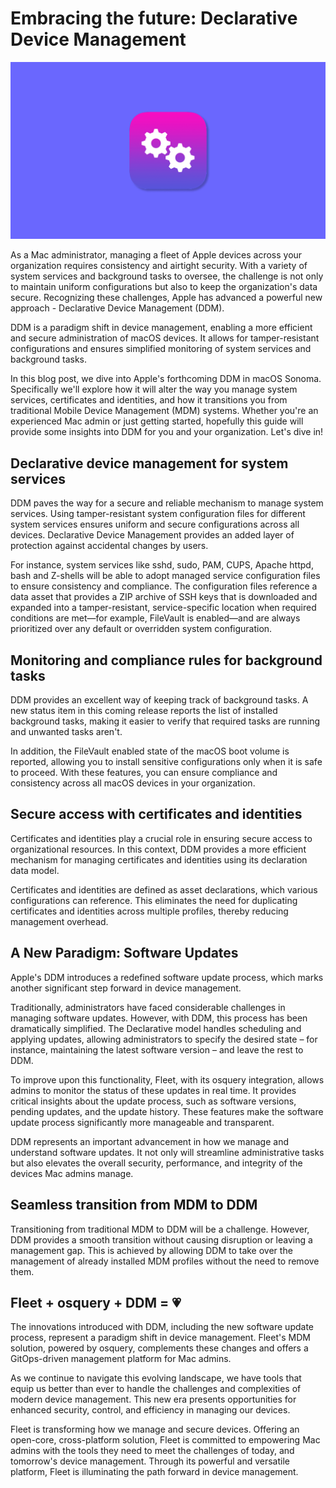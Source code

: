 # Embracing the future: Declarative Device Management 

![Embracing the future: Declarative Device Management](../website/assets/images/articles/embracing-the-future-declarative-device-management@2x.png)

As a Mac administrator, managing a fleet of Apple devices across your organization requires consistency and airtight security. With a variety of system services and background tasks to oversee, the challenge is not only to maintain uniform configurations but also to keep the organization's data secure. Recognizing these challenges, Apple has advanced a powerful new approach - Declarative Device Management (DDM).

DDM is a paradigm shift in device management, enabling a more efficient and secure administration of macOS devices. It allows for tamper-resistant configurations and ensures simplified monitoring of system services and background tasks.

In this blog post, we dive into Apple's forthcoming DDM in macOS Sonoma. Specifically we'll explore how it will alter the way you manage system services, certificates and identities, and how it transitions you from traditional Mobile Device Management (MDM) systems. Whether you're an experienced Mac admin or just getting started, hopefully this guide will provide some insights into DDM for you and your organization. Let's dive in!


## Declarative device management for system services

DDM paves the way for a secure and reliable mechanism to manage system services. Using tamper-resistant system configuration files for different system services ensures uniform and secure configurations across all devices. Declarative Device Management provides an added layer of protection against accidental changes by users.

For instance, system services like sshd, sudo, PAM, CUPS, Apache httpd, bash and Z-shells will be able to adopt managed service configuration files to ensure consistency and compliance. The configuration files reference a data asset that provides a ZIP archive of SSH keys that is downloaded and expanded into a tamper-resistant, service-specific location when required conditions are met—for example, FileVault is enabled—and are always prioritized over any default or overridden system configuration.


## Monitoring and compliance rules for background tasks

DDM provides an excellent way of keeping track of background tasks. A new status item in this coming release reports the list of installed background tasks, making it easier to verify that required tasks are running and unwanted tasks aren't.

In addition, the FileVault enabled state of the macOS boot volume is reported, allowing you to install sensitive configurations only when it is safe to proceed. With these features, you can ensure compliance and consistency across all macOS devices in your organization.


## Secure access with certificates and identities

Certificates and identities play a crucial role in ensuring secure access to organizational resources. In this context, DDM provides a more efficient mechanism for managing certificates and identities using its declaration data model.

Certificates and identities are defined as asset declarations, which various configurations can reference. This eliminates the need for duplicating certificates and identities across multiple profiles, thereby reducing management overhead.


## A New Paradigm: Software Updates

Apple's DDM introduces a redefined software update process, which marks another significant step forward in device management.

Traditionally, administrators have faced considerable challenges in managing software updates. However, with DDM, this process has been dramatically simplified. The Declarative model handles scheduling and applying updates, allowing administrators to specify the desired state – for instance, maintaining the latest software version – and leave the rest to DDM.

To improve upon this functionality, Fleet, with its osquery integration, allows admins to monitor the status of these updates in real time. It provides critical insights about the update process, such as software versions, pending updates, and the update history. These features make the software update process significantly more manageable and transparent.

DDM represents an important advancement in how we manage and understand software updates. It not only will streamline administrative tasks but also elevates the overall security, performance, and integrity of the devices Mac admins manage.


## Seamless transition from MDM to DDM

Transitioning from traditional MDM to DDM will be a challenge. However, DDM provides a smooth transition without causing disruption or leaving a management gap. This is achieved by allowing DDM to take over the management of already installed MDM profiles without the need to remove them.


## Fleet + osquery + DDM = 💗

The innovations introduced with DDM, including the new software update process, represent a paradigm shift in device management. Fleet's MDM solution, powered by osquery, complements these changes and offers a GitOps-driven management platform for Mac admins.

As we continue to navigate this evolving landscape, we have tools that equip us better than ever to handle the challenges and complexities of modern device management. This new era presents opportunities for enhanced security, control, and efficiency in managing our devices.

Fleet is transforming how we manage and secure devices. Offering an open-core, cross-platform solution, Fleet is committed to empowering Mac admins with the tools they need to meet the challenges of today, and tomorrow's device management. Through its powerful and versatile platform, Fleet is illuminating the path forward in device management.



<meta name="category" value="announcements">
<meta name="authorGitHubUsername" value="spokanemac">
<meta name="authorFullName" value="JD Strong">
<meta name="publishedOn" value="2023-07-06">
<meta name="articleTitle" value="Embracing the future: Declarative Device Management">
<meta name="articleImageUrl" value="../website/assets/images/articles/embracing-the-future-declarative-device-management@2x.png">
<meta name="description" value="Explore the transformative impact of Declarative Device Management (DDM), Fleet, and osquery for MacAdmins.">
